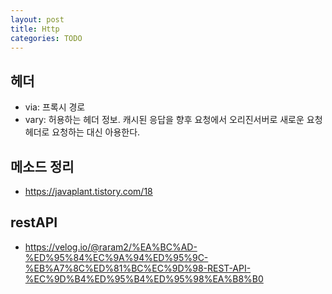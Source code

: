 ```yaml
---
layout: post
title: Http
categories: TODO
---
```


## 헤더
- via: 프록시 경로
- vary: 허용하는 헤더 정보. 캐시된 응답을 향후 요청에서 오리진서버로 새로운 요청헤더로 요청하는 대신 아용한다.

## 메소드 정리
- https://javaplant.tistory.com/18

## restAPI

- https://velog.io/@raram2/%EA%BC%AD-%ED%95%84%EC%9A%94%ED%95%9C-%EB%A7%8C%ED%81%BC%EC%9D%98-REST-API-%EC%9D%B4%ED%95%B4%ED%95%98%EA%B8%B0
